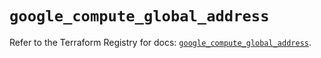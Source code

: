 # `google_compute_global_address`

Refer to the Terraform Registry for docs: [`google_compute_global_address`](https://registry.terraform.io/providers/hashicorp/google/5.22.0/docs/resources/compute_global_address).
